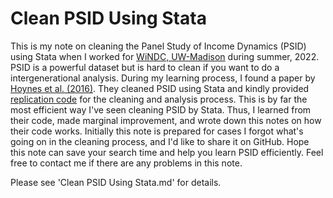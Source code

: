 # Clean PSID Using Stata

This is my note on cleaning the Panel Study of Income Dynamics (PSID) using Stata when I worked for [WiNDC, UW-Madison](https://windc.wisc.edu/) during summer, 2022. PSID is a powerful dataset but is hard to clean if you want to do a intergenerational analysis. During my learning process, I found a paper by [Hoynes et al. (2016)](https://www.aeaweb.org/articles?id=10.1257/aer.20130375). They cleaned PSID using Stata and kindly provided [replication code](https://www.openicpsr.org/openicpsr/project/112914/version/V1/view) for the cleaning and analysis process. This is by far the most efficient way I've seen cleaning PSID by Stata. Thus, I learned from their code, made marginal improvement, and wrote down this notes on how their code works. Initially this note is prepared for cases I forgot what's going on in the cleaning process, and I'd like to share it on GitHub. Hope this note can save your search time and help you learn PSID efficiently. Feel free to contact me if there are any problems in this note. 

Please see 'Clean PSID Using Stata.md' for details.

